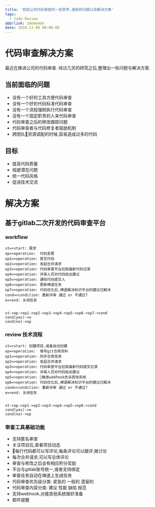 ```yaml
---
title: '目前公司代码审查的一些思考,遇到的问题以及解决方案'
tags:
  - Code Review
abbrlink: 10e9e4de
date: 2018-11-08 00:00:00
---
```

# 代码审查解决方案
最近在推进公司的代码审查.
经过几天的研究之后,整理出一些问题与解决方案.

## 当前面临的问题

* 没有一个好的工具方便代码审查
* 没有一个好的代码标准代码审查
* 没有一个流程强制执行代码审查
* 没有一个固定职责的人来代码审查
* 代码审查之后的修改跟踪问题
* 代码审查者与代码修复者鼓励机制
* 跨团队资源调配的时候,容易造成过多的代码

## 目标

*  提高代码质量
*  规避潜在问题
*  统一代码风格
*  促进技术交流


# 解决方案

## 基于gitlab二次开发的代码审查平台

### workflow


```flow
st=>start: 需求
op=>operation:  代码变更
op1=>operation: 提交代码
op2=>operation: 发起合并请求
op3=>operation: 代码审查平台拉取最新代码记录
op4=>operation: 评审人员对代码给出建议
op5=>operation: 通知代码提交人
op6=>operation: 更新禅道任务
op7=>operation: 代码优化后,禅道解决标识平台的建议已解决
cond=>condition: 重新评审 通过 or 不通过?
e=>end: 关闭任务


st->op->op1->op2->op3->op4->op5->op6->op7->cond
cond(yes)->e
cond(no)->op
```


### review 技术流程

```flow
st=>start: 创建项目,或者自动创建
op=>operation:  填写git仓库资料
op1=>operation: 同步仓库信息
op2=>operation: 发起合并请求
op3=>operation: 代码审查平台拉取最新代码提交记录
op4=>operation: 评审人员对代码给出建议
op5=>operation: 触发webhook告诉其他系统
op6=>operation: 代码优化后,禅道解决标识平台的建议已解决
cond=>condition: 重新评审 通过 or 不通过?
e=>end: 关闭任务


st->op->op1->op2->op3->op4->op5->op6->cond
cond(yes)->e
cond(no)->op
```

### 审查工具基础功能

* 支持匿名审查
* 关注项目后,查看项目动态
* 每行代码都可以写评论,每条评论可以跟评,做讨论
* 每次合并请求,可以写总体评论
* 审查与修改之后会有相应积分奖励
* 平台与gitlab账号统一,或者支持绑定
* 审查任务自动在禅道上生成任务
* 代码审查优先级分类: 紧急的  一般的 遗留的  
* 代码审查内容分类: 建议 性能 缺陷 规范
* 支持webhook,对接其他系统做好准备
* 邮件提醒


